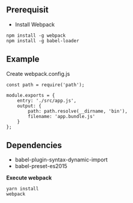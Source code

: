 
## Prerequisit
* Install Webpack
```
npm install -g webpack
npm install -g babel-loader
```

## Example
Create webpack.config.js
```
const path = require('path');

module.exports = {
	entry: './src/app.js',
	output: {
		path: path.resolve(__dirname, 'bin'),
		filename: 'app.bundle.js'
	}
}; 
```

## Dependencies
* babel-plugin-syntax-dynamic-import
* babel-preset-es2015

**Execute webpack**
```
yarn install
webpack
```